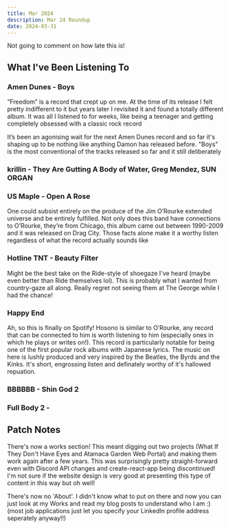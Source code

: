 ```yaml
---
title: Mar 2024
description: Mar 24 Roundup
date: 2024-03-31
---
```


Not going to comment on how late this is!

## What I've Been Listening To

### Amen Dunes - Boys

“Freedom” is a record that crept up on me. At the time of its release I felt pretty indifferent to it but years later I revisited it and found a totally different album. It was all I listened to for weeks, like being a teenager and getting completely obsessed with a classic rock record

It’s been an agonising wait for the next Amen Dunes record and so far it's shaping up to be nothing like anything Damon has released before. "Boys" is the most conventional of the tracks released so far and it still deliberately 

### krillin - They Are Gutting A Body of Water, Greg Mendez, SUN ORGAN

### US Maple - Open A Rose

One could subsist entirely on the produce of the Jim O’Rourke extended universe and be entirely fulfilled. Not only does this band have connections to O’Rourke, they’re from Chicago, this album came out between 1990-2009 and it was released on Drag City. Those facts alone make it a worthy listen regardless of what the record actually sounds like

### Hotline TNT - Beauty Filter

Might be the best take on the Ride-style of shoegaze I've heard (maybe even better than Ride themselves lol). This is probably what I wanted from country-gaze all along. Really regret not seeing them at The George while I had the chance!

### Happy End

Ah, so this is finally on Spotify! Hosono is similar to O’Rourke, any record that can be connected to him is worth listening to him (especially ones in which he plays or writes on!). This record is particularly notable for being one of the first popular rock albums with Japanese lyrics. The music on here is lushly produced and very inspired by the Beatles, the Byrds and the Kinks. It's short, engrossing listen and definately worthy of it's hallowed repuation. 

### BBBBBB - Shin God 2

### Full Body 2 -


## Patch Notes

There's now a works section! This meant digging out two projects (What If They Don't Have Eyes and Atamaca Garden Web Portal) and making them work again after a few years. This was surprisingly pretty straight-forward even with Discord API changes and create-react-app being discontinued! I'm not sure if the website design is very good at presenting this type of content in this way but oh well!

There's now no 'About'. I didn't know what to put on there and now you can just look at my Works and read my blog posts to understand who I am :) (most job applications just let you specify your LinkedIn profile address seperately anyway!!)

